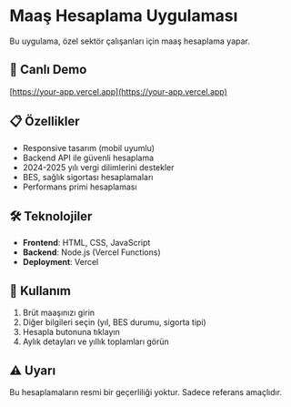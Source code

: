 # Maaş Hesaplama Uygulaması

Bu uygulama, özel sektör çalışanları için maaş hesaplama yapar.

## 🚀 Canlı Demo
[https://your-app.vercel.app](https://your-app.vercel.app)

## 📋 Özellikler
- Responsive tasarım (mobil uyumlu)
- Backend API ile güvenli hesaplama
- 2024-2025 yılı vergi dilimlerini destekler
- BES, sağlık sigortası hesaplamaları
- Performans primi hesaplaması

## 🛠️ Teknolojiler
- **Frontend**: HTML, CSS, JavaScript
- **Backend**: Node.js (Vercel Functions)
- **Deployment**: Vercel

## 📱 Kullanım
1. Brüt maaşınızı girin
2. Diğer bilgileri seçin (yıl, BES durumu, sigorta tipi)
3. Hesapla butonuna tıklayın
4. Aylık detayları ve yıllık toplamları görün

## ⚠️ Uyarı
Bu hesaplamaların resmi bir geçerliliği yoktur. Sadece referans amaçlıdır.